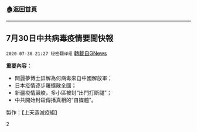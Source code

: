 ###  [:house:返回首頁](https://github.com/ourhimalayas/txt)
---

## 7月30日中共病毒疫情要聞快報
`2020-07-30 21:27 秘密翻译组` [轉載自GNews](https://gnews.org/zh-hant/280931/)

**重要內容：**

- 閆麗夢博士詳解為何病毒來自中國解放軍；
- 日本疫情逐步羅擴散全國；
- 新疆疫情嚴峻，多小區被封“出門打斷腿”；
- 中共開始封殺傳播真相的“自媒體”。




製作：【上天造滅疫組】

2
